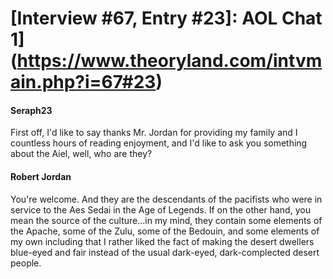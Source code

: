 # [Interview #67, Entry #23]: AOL Chat 1](https://www.theoryland.com/intvmain.php?i=67#23)

#### Seraph23

First off, I'd like to say thanks Mr. Jordan for providing my family and I countless hours of reading enjoyment, and I'd like to ask you something about the Aiel, well, who are they?

#### Robert Jordan

You're welcome. And they are the descendants of the pacifists who were in service to the Aes Sedai in the Age of Legends. If on the other hand, you mean the source of the culture...in my mind, they contain some elements of the Apache, some of the Zulu, some of the Bedouin, and some elements of my own including that I rather liked the fact of making the desert dwellers blue-eyed and fair instead of the usual dark-eyed, dark-complected desert people.

